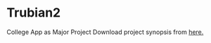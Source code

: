 # Trubian2
College App as Major Project
Download project synopsis from [here.](https://github.com/jaikherajani/Trubian2/blob/master/JKK_Project_Synopsis.pdf)
